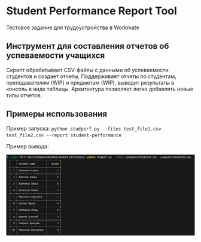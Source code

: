 # Student Performance Report Tool
Тестовое задание для трудоустройства в Workmate

## Инструмент для составления отчетов об успеваемости учащихся

Скрипт обрабатывает CSV-файлы с данными об успеваемости студентов и создает отчеты. Поддерживает отчеты по студентам, преподавателям (WIP) и предметам (WIP), выводит результаты в консоль в виде таблицы. Архитектура позволяет легко добавлять новые типы отчетов.

## Примеры использования
Пример запуска:
`python studperf.py --files test_file1.csv test_file2.csv --report student-performance`

Пример вывода:

![output-example](https://raw.githubusercontent.com/Haxmann/student-performance/master/.github/images/example.png)
